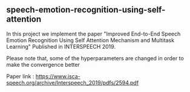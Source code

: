 ## speech-emotion-recognition-using-self-attention
In this project we implement the paper "Improved End-to-End Speech Emotion Recognition Using Self Attention
Mechanism and Multitask Learning" Published in INTERSPEECH 2019. 

Please note that, some of the hyperparameters are changed in order to make the convergence better

Paper link : https://www.isca-speech.org/archive/Interspeech_2019/pdfs/2594.pdf


